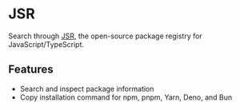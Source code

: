 # JSR

Search through [JSR](https://jsr.io/), the open-source package registry for JavaScript/TypeScript.

## Features

- Search and inspect package information
- Copy installation command for npm, pnpm, Yarn, Deno, and Bun
